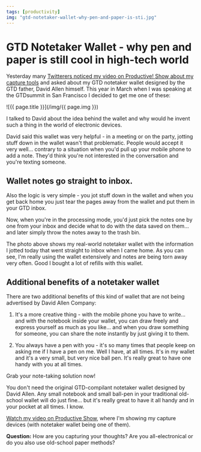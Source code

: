 ```yaml
---
tags: [productivity]
img: "gtd-notetaker-wallet-why-pen-and-paper-is-sti.jpg"
---
```


# GTD Notetaker Wallet - why pen and paper is still cool in high-tech world


Yesterday many [Twitterers noticed my video on Productive! Show about my capture tools](/capture-tools-help-get-stuff-done/) and asked about my GTD notetaker wallet designed by the GTD father, David Allen himself. This year in March when I was speaking at the GTDsummit in San Francisco I decided to get me one of these:

<!--More-->

![{{ page.title }}](/img/{{ page.img }})

I talked to David about the idea behind the wallet and why would he invent such a thing in the world of electronic devices.

David said this wallet was very helpful - in a meeting or on the party, jotting stuff down in the wallet wasn't that problematic. People would accept it very well... contrary to a situation when you'd pull up your mobile phone to add a note. They'd think you're not interested in the conversation and you're texting someone.

## Wallet notes go straight to inbox.

Also the logic is very simple - you jot stuff down in the wallet and when you get back home you just tear the pages away from the wallet and put them in your GTD inbox.

Now, when you're in the processing mode, you'd just pick the notes one by one from your inbox and decide what to do with the data saved on them... and later simply throw the notes away to the trash bin.

The photo above shows my real-world notetaker wallet with the information I jotted today that went straight to inbox when I came home. As you can see, I'm really using the wallet extensively and notes are being torn away very often. Good I bought a lot of refills with this wallet.

## Additional benefits of a notetaker wallet

There are two additional benefits of this kind of wallet that are not being advertised by David Allen Company:

1) It's a more creative thing - with the mobile phone you have to write... and with the notebook inside your wallet, you can draw freely and express yourself as much as you like... and when you draw something for someone, you can share the note instantly by just giving it to them.

2) You always have a pen with you - it's so many times that people keep on asking me if I have a pen on me. Well I have, at all times. It's in my wallet and it's a very small, but very nice ball pen. It's really great to have one handy with you at all times.

Grab your note-taking solution now!

You don't need the original GTD-compilant notetaker wallet designed by David Allen. Any small notebook and small ball-pen in your traditional old-school wallet will do just fine... but it's really great to have it all handy and in your pocket at all times. I know.

[Watch my video on Productive Show](/capture-tools-help-get-stuff-done/), where I'm showing my capture devices (with notetaker wallet being one of them).

**Question:** How are you capturing your thoughts? Are you all-electronical or do you also use old-school paper methods?


[n]: https://michael.gratis/nozbe